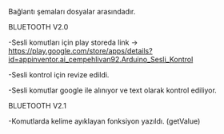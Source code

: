 Bağlantı şemaları dosyalar arasındadır.

BLUETOOTH V2.0

-Sesli komutları için play storeda link -> https://play.google.com/store/apps/details?id=appinventor.ai_cempehlivan92.Arduino_Sesli_Kontrol

-Sesli kontrol için revize edildi.

-Sesli komutlar google ile alınıyor ve text olarak kontrol ediliyor.

BLUETOOTH V2.1

-Komutlarda kelime ayıklayan fonksiyon yazıldı. (getValue)

